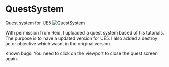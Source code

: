 # QuestSystem
 Quest system for UE5
![QuestSystem](https://user-images.githubusercontent.com/2607194/178560828-482e2a1b-d295-42d0-b6cb-821624e8f18e.PNG)



With permission from Reid, I uploaded a quest system based of his tutorials. The purpose is to have a updated version for UE5.
I also added a destroy actor objective which wasnt in the original version.


Known bugs:
You need to click on the viewport to close the quest screen again.


